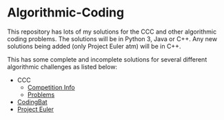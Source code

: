 # Algorithmic-Coding
This repository has lots of my solutions for the CCC and other algorithmic coding problems. The solutions will be in Python 3, Java or C++. Any new solutions being added (only Project Euler atm) will be in C++.

This has some complete and incomplete solutions for several different algorithmic challenges as listed below:
- CCC
  - [Competition Info](http://www.cemc.uwaterloo.ca/contests/computing.html)
  - [Problems](https://dmoj.ca/problems/?category=4)
- [CodingBat](http://codingbat.com)
- [Project Euler](https://projecteuler.net)
